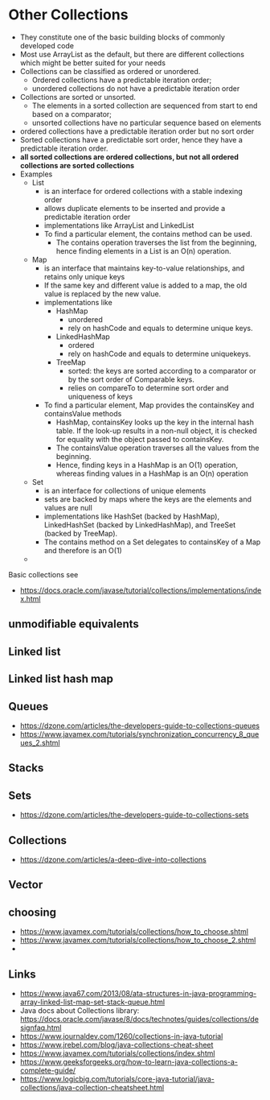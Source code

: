 # Other Collections

- They constitute one of the basic building blocks of commonly developed code
- Most use ArrayList as the default, but there are different collections which might be better suited for your needs
- Collections can be classified as ordered or unordered.
  - Ordered collections have a predictable iteration order;
  - unordered collections do not have a predictable iteration order
- Collections are sorted or unsorted.
  - The elements in a sorted collection are sequenced from start to end based on a comparator;
  - unsorted collections have no particular sequence based on elements
- ordered collections have a predictable iteration order but no sort order
- Sorted collections have a predictable sort order, hence they have a predictable iteration order.
- **all sorted collections are ordered collections, but not all ordered collections are sorted collections**
- Examples
  - List
    - is an interface for ordered collections with a stable indexing order
    - allows duplicate elements to be inserted and provide a predictable iteration order
    - implementations like ArrayList and LinkedList
    - To find a particular element, the contains method can be used.
      - The contains operation traverses the list from the beginning, hence finding elements in a List is an O(n) operation.
  - Map
    - is an interface that maintains key-to-value relationships, and retains only unique keys
    - If the same key and different value is added to a map, the old value is replaced by the new value.
    - implementations like
      - HashMap
        - unordered
        - rely on hashCode and equals to determine unique keys.
      - LinkedHashMap
        - ordered
        - rely on hashCode and equals to determine uniquekeys.
      - TreeMap
        - sorted: the keys are sorted according to a comparator or by the sort order of Comparable keys.
        - relies on compareTo to determine sort order and uniqueness of keys
    - To find a particular element, Map provides the containsKey and containsValue methods
      -  HashMap, containsKey looks up the key in the internal hash table. If the look-up results in a non-null object, it is checked for equality with the object passed to containsKey.
      - The containsValue operation traverses all the values from the beginning.
      - Hence, finding keys in a HashMap is an O(1) operation, whereas finding values in a HashMap is an O(n) operation
  - Set
    - is an interface for collections of unique elements
    -  sets are backed by maps where the keys are the elements and values are null
    - implementations like HashSet (backed by HashMap), LinkedHashSet (backed by LinkedHashMap), and TreeSet (backed by TreeMap).
    - The contains method on a Set delegates to containsKey of a Map and therefore is an O(1)
  -

Basic collections see

- https://docs.oracle.com/javase/tutorial/collections/implementations/index.html

## unmodifiable equivalents

## Linked list

## Linked list hash map

## Queues

- https://dzone.com/articles/the-developers-guide-to-collections-queues
- https://www.javamex.com/tutorials/synchronization_concurrency_8_queues_2.shtml


## Stacks


## Sets

- https://dzone.com/articles/the-developers-guide-to-collections-sets


## Collections

- https://dzone.com/articles/a-deep-dive-into-collections

## Vector

## choosing

- https://www.javamex.com/tutorials/collections/how_to_choose.shtml
- https://www.javamex.com/tutorials/collections/how_to_choose_2.shtml
-

## Links

- https://www.java67.com/2013/08/ata-structures-in-java-programming-array-linked-list-map-set-stack-queue.html
- Java docs about Collections library: https://docs.oracle.com/javase/8/docs/technotes/guides/collections/designfaq.html
- https://www.journaldev.com/1260/collections-in-java-tutorial
- https://www.jrebel.com/blog/java-collections-cheat-sheet
- https://www.javamex.com/tutorials/collections/index.shtml
- https://www.geeksforgeeks.org/how-to-learn-java-collections-a-complete-guide/
- https://www.logicbig.com/tutorials/core-java-tutorial/java-collections/java-collection-cheatsheet.html
